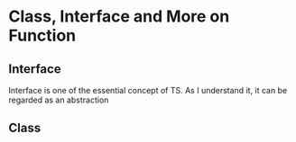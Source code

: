 # Class, Interface and More on Function

## Interface
Interface is one of the essential concept of TS. As I understand it, it can be regarded as an abstraction 

## Class

